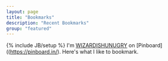 ```yaml
---
layout: page
title: "Bookmarks"
description: "Recent Bookmarks"
group: "featured"
---
```

{% include JB/setup %}
I'm [WIZARDISHUNUGRY](https://pinboard.in/u:WIZARDISHUNGRY) on [Pinboard]((https://pinboard.in/). Here's what I like to bookmark.

<script language="javascript" src="http://pinboard.in//widgets/v1/linkroll/?user=WIZARDISHUNGRY&amp;count=40"> </script>
